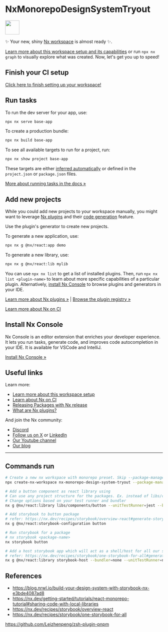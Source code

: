 # NxMonorepoDesignSystemTryout

<a alt="Nx logo" href="https://nx.dev" target="_blank" rel="noreferrer"><img src="https://raw.githubusercontent.com/nrwl/nx/master/images/nx-logo.png" width="45"></a>

✨ Your new, shiny [Nx workspace](https://nx.dev) is almost ready ✨.

[Learn more about this workspace setup and its capabilities](https://nx.dev/getting-started/tutorials/react-monorepo-tutorial?utm_source=nx_project&amp;utm_medium=readme&amp;utm_campaign=nx_projects) or run `npx nx graph` to visually explore what was created. Now, let's get you up to speed!

## Finish your CI setup

[Click here to finish setting up your workspace!](https://cloud.nx.app/connect/s4A9fHu5ZL)


## Run tasks

To run the dev server for your app, use:

```sh
npx nx serve base-app
```

To create a production bundle:

```sh
npx nx build base-app
```

To see all available targets to run for a project, run:

```sh
npx nx show project base-app
```

These targets are either [inferred automatically](https://nx.dev/concepts/inferred-tasks?utm_source=nx_project&utm_medium=readme&utm_campaign=nx_projects) or defined in the `project.json` or `package.json` files.

[More about running tasks in the docs &raquo;](https://nx.dev/features/run-tasks?utm_source=nx_project&utm_medium=readme&utm_campaign=nx_projects)

## Add new projects

While you could add new projects to your workspace manually, you might want to leverage [Nx plugins](https://nx.dev/concepts/nx-plugins?utm_source=nx_project&utm_medium=readme&utm_campaign=nx_projects) and their [code generation](https://nx.dev/features/generate-code?utm_source=nx_project&utm_medium=readme&utm_campaign=nx_projects) feature.

Use the plugin's generator to create new projects.

To generate a new application, use:

```sh
npx nx g @nx/react:app demo
```

To generate a new library, use:

```sh
npx nx g @nx/react:lib mylib
```

You can use `npx nx list` to get a list of installed plugins. Then, run `npx nx list <plugin-name>` to learn about more specific capabilities of a particular plugin. Alternatively, [install Nx Console](https://nx.dev/getting-started/editor-setup?utm_source=nx_project&utm_medium=readme&utm_campaign=nx_projects) to browse plugins and generators in your IDE.

[Learn more about Nx plugins &raquo;](https://nx.dev/concepts/nx-plugins?utm_source=nx_project&utm_medium=readme&utm_campaign=nx_projects) | [Browse the plugin registry &raquo;](https://nx.dev/plugin-registry?utm_source=nx_project&utm_medium=readme&utm_campaign=nx_projects)


[Learn more about Nx on CI](https://nx.dev/ci/intro/ci-with-nx#ready-get-started-with-your-provider?utm_source=nx_project&utm_medium=readme&utm_campaign=nx_projects)

## Install Nx Console

Nx Console is an editor extension that enriches your developer experience. It lets you run tasks, generate code, and improves code autocompletion in your IDE. It is available for VSCode and IntelliJ.

[Install Nx Console &raquo;](https://nx.dev/getting-started/editor-setup?utm_source=nx_project&utm_medium=readme&utm_campaign=nx_projects)

## Useful links

Learn more:

- [Learn more about this workspace setup](https://nx.dev/getting-started/tutorials/react-monorepo-tutorial?utm_source=nx_project&amp;utm_medium=readme&amp;utm_campaign=nx_projects)
- [Learn about Nx on CI](https://nx.dev/ci/intro/ci-with-nx?utm_source=nx_project&utm_medium=readme&utm_campaign=nx_projects)
- [Releasing Packages with Nx release](https://nx.dev/features/manage-releases?utm_source=nx_project&utm_medium=readme&utm_campaign=nx_projects)
- [What are Nx plugins?](https://nx.dev/concepts/nx-plugins?utm_source=nx_project&utm_medium=readme&utm_campaign=nx_projects)

And join the Nx community:
- [Discord](https://go.nx.dev/community)
- [Follow us on X](https://twitter.com/nxdevtools) or [LinkedIn](https://www.linkedin.com/company/nrwl)
- [Our Youtube channel](https://www.youtube.com/@nxdevtools)
- [Our blog](https://nx.dev/blog?utm_source=nx_project&utm_medium=readme&utm_campaign=nx_projects)


---
## Commands run

```bash
# Create a new nx workspace with monorepo preset. Skip --package-manager if using npm
npx create-nx-workspace nx-monorepo-design-system-tryout --package-manager=pnpm --preset=react-monorepo

# Add a button component as react library using 
# Can use any project structure for the packages. Ex. instead of libs/components/button we can use packages/components/button or packages/button
# Change options based on your test runner and bundler
nx g @nx/react:library libs/components/button --unitTestRunner=jest --bundler=rollup

# Add storybook to button package
# refer: https://nx.dev/recipes/storybook/overview-react#generate-storybook-configuration-for-a-react-project
nx g @nx/react:storybook-configuration button

# Run storybook for a package
# nx storybook <package-name>
nx storybook button 

# Add a host storybook app which will act as a shell/host for all our stories
# refer: https://nx.dev/recipes/storybook/one-storybook-for-all#generate-a-new-library-that-will-host-our-storybook-instance
nx g @nx/react:library storybook-host --bundler=none --unitTestRunner=none --projectNameAndRootFormat=as-provided


```

## References

- https://blog.nrwl.io/build-your-design-system-with-storybook-nx-e3bde4087ad8
- https://nx.dev/getting-started/tutorials/react-monorepo-tutorial#sharing-code-with-local-libraries
- https://nx.dev/recipes/storybook/overview-react
- https://nx.dev/recipes/storybook/one-storybook-for-all



https://github.com/Leizhenpeng/zsh-plugin-pnpm